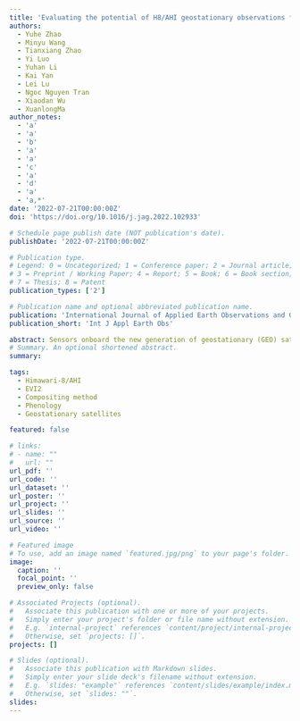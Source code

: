 ```yaml
---
title: 'Evaluating the potential of H8/AHI geostationary observations for monitoring vegetation phenology over different ecosystem types in northern China'
authors:
  - Yuhe Zhao
  - Minyu Wang
  - Tianxiang Zhao
  - Yi Luo
  - Yuhan Li
  - Kai Yan
  - Lei Lu
  - Ngoc Nguyen Tran
  - Xiaodan Wu
  - XuanlongMa
author_notes:
  - 'a'
  - 'a'
  - 'b'
  - 'a'
  - 'a'
  - 'c'
  - 'a'
  - 'd'
  - 'a'
  - 'a,*'
date: '2022-07-21T00:00:00Z'
doi: 'https://doi.org/10.1016/j.jag.2022.102933'

# Schedule page publish date (NOT publication's date).
publishDate: '2022-07-21T00:00:00Z'

# Publication type.
# Legend: 0 = Uncategorized; 1 = Conference paper; 2 = Journal article;
# 3 = Preprint / Working Paper; 4 = Report; 5 = Book; 6 = Book section;
# 7 = Thesis; 8 = Patent
publication_types: ['2']

# Publication name and optional abbreviated publication name.
publication: 'International Journal of Applied Earth Observations and Geoinformation'
publication_short: 'Int J Appl Earth Obs'

abstract: Sensors onboard the new generation of geostationary (GEO) satellites launched over past few years have much improved radiometric and temporal resolutions. As one of the latest GEO sensors, the Japanese Himawari-8 Advanced Himawari Imager (hereafter H8/AHI) has temporal resolution of 10 minutes and spectral bands similar to MODIS. Observations from H8/AHI therefore have the potential to improve the precision of vegetation phenology monitoring by significantly shortening the compositing period. In this study, we evaluated methods for compositing daily 2-band Enhanced Vegetation Index (EVI2) from 10-minutes H8/AHI observations at six study sites in northern China encompassing forest, cropland, and grassland. After screening the cloudy observations by a physics-based cloud detection algorithm, key phenological metrics were retrieved from the composited AHI EVI2. H8/AHI 10-min raw EVI2 showed significant diurnal variations that are mainly associated with sun angle variations. By calculating the daily average EVI2 values in different time intervals, we concluded that the mean value using a fixed time window (10:30–13:30) centered around local solar noon effectively reduced the anisotropy effect from the diurnal sun-angle variations, leading to stable EVI2 time series suitable for extracting phenological metrics. On average, the amount of the composited H8/AHI EVI2 time-series data was 5.3 times more than the Terra/Aqua combined MODIS EVI2 product per year and the average size (width) of the gaps in H8/AHI EVI2 time series was 75% smaller than that of the MODIS. Our results demonstrated the promising capability of the new generation GEO satellite for generating time series vegetation index with fewer cloud-induced gaps and higher temporal resolution, hence improving the monitoring of global vegetation phenology and ecosystem responses to climate change.
# Summary. An optional shortened abstract.
summary: 

tags:
  - Himawari-8/AHI
  - EVI2
  - Compositing method
  - Phenology
  - Geostationary satellites

featured: false

# links:
# - name: ""
#   url: ""
url_pdf: ''
url_code: ''
url_dataset: ''
url_poster: ''
url_project: ''
url_slides: ''
url_source: ''
url_video: ''

# Featured image
# To use, add an image named `featured.jpg/png` to your page's folder.
image:
  caption: ''
  focal_point: ''
  preview_only: false

# Associated Projects (optional).
#   Associate this publication with one or more of your projects.
#   Simply enter your project's folder or file name without extension.
#   E.g. `internal-project` references `content/project/internal-project/index.md`.
#   Otherwise, set `projects: []`.
projects: []

# Slides (optional).
#   Associate this publication with Markdown slides.
#   Simply enter your slide deck's filename without extension.
#   E.g. `slides: "example"` references `content/slides/example/index.md`.
#   Otherwise, set `slides: ""`.
slides:
---
```


